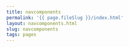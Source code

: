 ```yaml
---
title: navcomponents
permalink: '{{ page.fileSlug }}/index.html'
layout: navcomponents.html
slug: navcomponents
tags: pages
---
```



